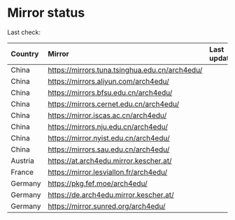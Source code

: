 <script src="./time.js"></script>
# Mirror status
Last check: <script type="text/javascript">localize(1724567218.295801);</script>

|Country|Mirror|Last update|
|:------|:-----|:----------|
|China|https://mirrors.tuna.tsinghua.edu.cn/arch4edu/|<script type="text/javascript">localize(1724524464);</script>|
|China|https://mirrors.aliyun.com/arch4edu/|<script type="text/javascript">localize(1724524464);</script>|
|China|https://mirrors.bfsu.edu.cn/arch4edu/|<script type="text/javascript">localize(1724524464);</script>|
|China|https://mirrors.cernet.edu.cn/arch4edu/|<script type="text/javascript">localize(1724524464);</script>|
|China|https://mirror.iscas.ac.cn/arch4edu/|<script type="text/javascript">localize(1724524464);</script>|
|China|https://mirrors.nju.edu.cn/arch4edu/|<script type="text/javascript">localize(1724438287);</script>|
|China|https://mirror.nyist.edu.cn/arch4edu/|<script type="text/javascript">localize(1724524464);</script>|
|China|https://mirrors.sau.edu.cn/arch4edu/|<script type="text/javascript">localize(1724524464);</script>|
|Austria|https://at.arch4edu.mirror.kescher.at/|<script type="text/javascript">localize(1724524464);</script>|
|France|https://mirror.lesviallon.fr/arch4edu/|<script type="text/javascript">localize(1724524464);</script>|
|Germany|https://pkg.fef.moe/arch4edu/|<script type="text/javascript">localize(1724524464);</script>|
|Germany|https://de.arch4edu.mirror.kescher.at/|<script type="text/javascript">localize(1724524464);</script>|
|Germany|https://mirror.sunred.org/arch4edu/|<script type="text/javascript">localize(1724524464);</script>|

<script src="./tablefilter/tablefilter.js"></script>
<script src="./table.js"></script>